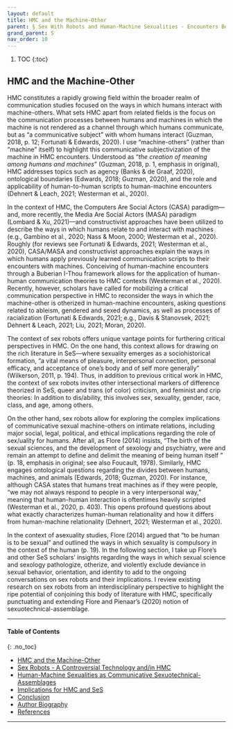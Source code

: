 ```yaml
---
layout: default
title: HMC and the Machine-Other
parent: § Sex With Robots and Human-Machine Sexualities - Encounters Between Human-Machine Communication and Sexuality Studies
grand_parent: S 
nav_order: 10 
---
```

<style>
.dont-break-out {
  /* These are technically the same, but use both */
  overflow-wrap: break-word;
  word-wrap: break-word;

     -ms-word-break: break-all;
  /* This is the dangerous one in WebKit, as it breaks things wherever */
  word-break: break-all;
  /* Instead use this non-standard one: */
  word-break: break-word;
}

.youtube-container {
    position: relative;
    width: 100%;
    height: 0;
    padding-bottom: 56.25%;
}
.youtube-video {
    position: absolute;
    top: 0;
    left: 0;
    width: 100%;
    height: 100%;
}

</style>

<div class="dont-break-out" markdown="1">

1. TOC
{:toc}

## HMC and the Machine-Other
HMC constitutes a rapidly growing field within the broader realm of communication studies focused on the ways in which humans interact with machine-others. What sets HMC apart from related fields is the focus on the communication processes between humans and machines in which the machine is not rendered as a channel through which humans communicate, but as “a communicative subject” with whom humans interact (Guzman, 2018, p. 12; Fortunati & Edwards, 2020). I use “machine-others” (rather than “machine” itself) to highlight this communicative subjectivization of the machine in HMC encounters. Understood as “*the creation of meaning among humans and machines*” (Guzman, 2018, p. 1, emphasis in original), HMC addresses topics such as agency (Banks & de Graaf, 2020), ontological boundaries (Edwards, 2018; Guzman, 2020), and the role and applicability of human-to-human scripts to human-machine encounters (Dehnert & Leach, 2021; Westerman et al., 2020).

In the context of HMC, the Computers Are Social Actors (CASA) paradigm—and, more recently, the Media Are Social Actors (MASA) paradigm (Lombard & Xu, 2021)—and constructivist approaches have been utilized to describe the ways in which humans relate to and interact with machines (e.g., Gambino et al., 2020; Nass & Moon, 2000; Westerman et al., 2020). Roughly (for reviews see Fortunati & Edwards, 2021; Westerman et al., 2020), CASA/MASA and constructivist approaches explain the ways in which humans apply previously learned communication scripts to their encounters with machines. Conceiving of human-machine encounters through a Buberian I-Thou framework allows for the application of human-human communication theories to HMC contexts (Westerman et al., 2020). Recently, however, scholars have called for mobilizing a critical communication perspective in HMC to reconsider the ways in which the machine-other is otherized in human-machine encounters, asking questions related to ableism, gendered and sexed dynamics, as well as processes of racialization (Fortunati & Edwards, 2021; e.g., Davis & Stanovsek, 2021; Dehnert & Leach, 2021; Liu, 2021; Moran, 2020).

The context of sex robots offers unique vantage points for furthering critical perspectives in HMC. On the one hand, this context allows for drawing on the rich literature in SeS—where sexuality emerges as a sociohistorical formation, “a vital means of pleasure, interpersonal connection, personal efficacy, and acceptance of one’s body and of self more generally” (Wilkerson, 2011, p. 194). Thus, in addition to previous critical work in HMC, the context of sex robots invites other intersectional markers of difference theorized in SeS, queer and trans (of color) criticism, and feminist and crip theories: In addition to dis/ability, this involves sex, sexuality, gender, race, class, and age, among others.

On the other hand, sex robots allow for exploring the complex implications of communicative sexual machine-others on intimate relations, including major social, legal, political, and ethical implications regarding the role of sex/uality for humans. After all, as Flore (2014) insists, “The birth of the sexual sciences, and the development of sexology and psychiatry, were and remain an attempt to define and delimit the meaning of being human itself ” (p. 18, emphasis in original; see also Foucault, 1978). Similarly, HMC engages ontological questions regarding the divides between humans, machines, and animals (Edwards, 2018; Guzman, 2020). For instance, although CASA states that humans treat machines as if they were people, “we may not always respond to people in a very interpersonal way,” meaning that human-human interaction is oftentimes heavily scripted (Westerman et al., 2020, p. 403). This opens profound questions about what exactly characterizes human-human relationality and how it differs from human-machine relationality (Dehnert, 2021; Westerman et al., 2020).

In the context of asexuality studies, Flore (2014) argued that “to be human is to be sexual” and outlined the ways in which sexuality is compulsory in the context of the human (p. 19). In the following section, I take up Flore’s and other SeS scholars’ insights regarding the ways in which sexual science and sexology pathologize, otherize, and violently exclude deviance in sexual behavior, orientation, and identity to add to the ongoing conversations on sex robots and their implications. I review existing research on sex robots from an interdisciplinary perspective to highlight the ripe potential of conjoining this body of literature with HMC, specifically punctuating and extending Flore and Pienaar’s (2020) notion of sexuotechnical-assemblage.

***

#### Table of Contents
{: .no_toc}

<ul><li> <a href="/docs/S/Sex-With-Robots-and-Human-Machine-Sexualities-Encounters-Between-Human-Machine-Communication-and-Sexuality-Studies-1/">HMC and the Machine-Other</a></li><li> <a href="/docs/S/Sex-With-Robots-and-Human-Machine-Sexualities-Encounters-Between-Human-Machine-Communication-and-Sexuality-Studies-2/">Sex Robots - A Controversial Technology and/in HMC</a></li><li> <a href="/docs/S/Sex-With-Robots-and-Human-Machine-Sexualities-Encounters-Between-Human-Machine-Communication-and-Sexuality-Studies-3/">Human-Machine Sexualities as Communicative Sexuotechnical-Assemblages</a></li><li> <a href="/docs/S/Sex-With-Robots-and-Human-Machine-Sexualities-Encounters-Between-Human-Machine-Communication-and-Sexuality-Studies-4/">Implications for HMC and SeS</a></li><li> <a href="/docs/S/Sex-With-Robots-and-Human-Machine-Sexualities-Encounters-Between-Human-Machine-Communication-and-Sexuality-Studies-5/">Conclusion</a></li><li> <a href="/docs/S/Sex-With-Robots-and-Human-Machine-Sexualities-Encounters-Between-Human-Machine-Communication-and-Sexuality-Studies-6/">Author Biography</a></li><li> <a href="/docs/S/Sex-With-Robots-and-Human-Machine-Sexualities-Encounters-Between-Human-Machine-Communication-and-Sexuality-Studies-7/">References</a></li></ul>

***

</div>
